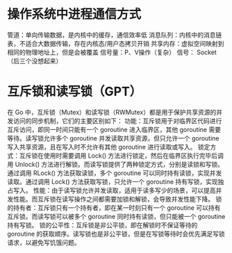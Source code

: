 # 操作系统中进程通信方式
管道：单向传输数据，是内核中的缓存，通信效率低
消息队列：内核中的消息链表，不适合大数据传输，存在内核态/用户态拷贝开销
共享内存：虚拟空间映射到相同的物理地址上，但是会被覆盖
信号量：P、V操作（复杂）
信号：
Socket
（后三个没想起来）
# 互斥锁和读写锁（GPT）
在 Go 中，互斥锁（Mutex）和读写锁（RWMutex）都是用于保护共享资源的并发访问的同步机制，它们的主要区别如下：
功能：互斥锁用于对临界区代码进行互斥访问，即同一时间只能有一个 goroutine 进入临界区，其他 goroutine 需要等待。读写锁允许多个 goroutine 并发读取共享资源，但只允许一个 goroutine 写入共享资源，且在写入时不允许有其他 goroutine 进行读取或写入。
锁定方式：互斥锁在使用时需要调用 Lock() 方法进行锁定，然后在临界区执行完毕后调用 Unlock() 方法进行解锁。而读写锁提供了两种锁定方式，分别是读锁和写锁。通过调用 RLock() 方法获取读锁，多个 goroutine 可以同时持有读锁，实现并发读取。通过调用 Lock() 方法获取写锁，只允许一个 goroutine 持有写锁，实现独占写入。
性能：由于读写锁允许并发读取，适用于读多写少的场景，可以提高并发性能。而互斥锁在读写操作之间都需要加锁和解锁，会导致并发性能下降。
锁的持有者：互斥锁只有一个持有者，即在某一时刻只有一个 goroutine 可以持有互斥锁。而读写锁可以被多个 goroutine 同时持有读锁，但只能被一个 goroutine 持有写锁。
锁的公平性：互斥锁是非公平锁，即在解锁时不保证等待的 goroutine 的获取顺序。读写锁也是非公平锁，但是在写锁等待时会优先满足写锁请求，以避免写饥饿问题。